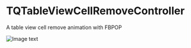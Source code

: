 TQTableViewCellRemoveController
===============================

A table view cell remove animation with FBPOP

![Image text](http://github.com/TinyQ/TQTableViewCellRemoveController/raw/master/READMEIMAGE/1.gif)
